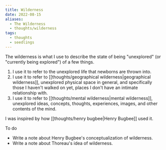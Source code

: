 ```yaml
---
title: Wilderness
date: 2022-08-15
aliases:
  - The Wilderness
  - thoughts/wilderness
tags:
  - thoughts
  - seedlings
---
```

The wilderness is what I use to describe the state of being "unexplored" (or "currently being explored") of a few things.

1. I use it to refer to the unexplored life that newborns are thrown into.
2. I use it to refer to [[thoughts/geographical wilderness|geographical wilderness]], unexplored physical space in general, and specifically those I haven't walked on yet, places I don't have an intimate relationship with.
3. I use it to refer to [[thoughts/mental wilderness|mental wilderness]], unexplored ideas, concepts, thoughts, experiences, images, and other contents of the mind.

I was inspired by how [[thoughts/henry bugbee|Henry Bugbee]] used it.

To do
- Write a note about Henry Bugbee's conceptualization of wilderness.
- Write a note about Thoreau's idea of wilderness.